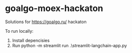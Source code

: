 # goalgo-moex-hackaton
Solutions for https://goalgo.ru/ hackaton



To run locally:

1. Install depencisies
2. Run python -m streamlit run .\streamlit-langchain-app.py
